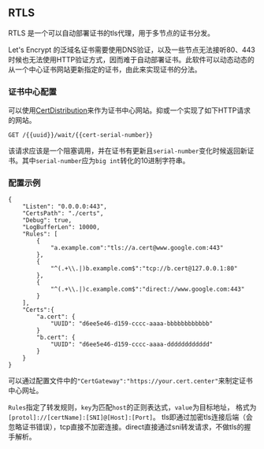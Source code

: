 ## RTLS

RTLS 是一个可以自动部署证书的tls代理，用于多节点的证书分发。

Let's Encrypt 的泛域名证书需要使用DNS验证，以及一些节点无法接听80、443时候也无法使用HTTP验证方式，因而难于自动部署证书。此软件可以动态动态的从一个中心证书网站更新指定的证书，由此来实现证书的分法。

### 证书中心配置

可以使用[CertDistribution](https://github.com/Catofes/CertDistribution)来作为证书中心网站。抑或一个实现了如下HTTP请求的网站。

``` GET /{{uuid}}/wait/{{cert-serial-number}} ```

该请求应该是一个阻塞调用，并在证书有更新且`serial-number`变化时候返回新证书。其中`serial-number`应为`big int`转化的10进制字符串。

### 配置示例

```
{
	"Listen": "0.0.0.0:443",
	"CertsPath": "./certs",
	"Debug": true,
	"LogBufferLen": 10000,
	"Rules": [
		{
			"a.example.com":"tls://a.cert@www.google.com:443"
		},
        {
            "^(.+\\.|)b.example.com$":"tcp://b.cert@127.0.0.1:80"
        },
        {
            "^(.+\\.|)c.example.com$":"direct://www.google.com:443"
        }
	],
	"Certs":{
		"a.cert": {
			"UUID": "d6ee5e46-d159-cccc-aaaa-bbbbbbbbbbbb"
		}
        "b.cert": {
            "UUID": "d6ee5e46-d159-cccc-aaaa-dddddddddddd"
        }
	}
}
```

可以通过配置文件中的`"CertGateway":"https://your.cert.center"`来制定证书中心网址。

`Rules`指定了转发规则，`key`为匹配`host`的正则表达式，`value`为目标地址， 格式为 `[protol]://[certName]:[SNI]@[Host]:[Port]`。 tls即通过加密tls连接后端（会忽略证书错误），tcp直接不加密连接。direct直接通过sni转发请求，不做tls的握手解析。